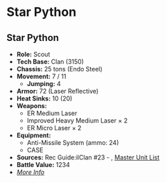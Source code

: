 # Star Python 

## Star Python 

- **Role:** Scout 
- **Tech Base:** Clan (3150) 
- **Chassis:** 25 tons (Endo Steel) 
- **Movement:** 7 / 11 
  - **Jumping:** 4 
- **Armor:** 72 (Laser Reflective) 
- **Heat Sinks:** 10 (20) 
- **Weapons:** 
  - ER Medium Laser 
  - Improved Heavy Medium Laser × 2 
  - ER Micro Laser × 2 
- **Equipment:** 
  - Anti-Missile System (ammo: 24) 
  - CASE 
- **Sources:** Rec Guide:ilClan #23 - , [Master Unit List](http://masterunitlist.info/Unit/Details/8413) 
- **Battle Value:** 1234 
- [*More Info*](star_python/star_python.md) 

